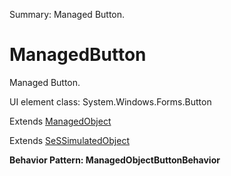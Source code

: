 Summary: Managed Button.

# ManagedButton

Managed Button.
 
UI element class: System.Windows.Forms.Button

Extends [ManagedObject](ManagedObject.md)

Extends [SeSSimulatedObject](SeSSimulatedObject.md)





**Behavior Pattern: ManagedObjectButtonBehavior**


<!-- ============================== property summary ========================== -->

  
<!-- ============================== action summary ========================== -->


<!-- ============================== property detail ========================== -->
  
  
<!-- ============================== action detail ========================== -->
    

